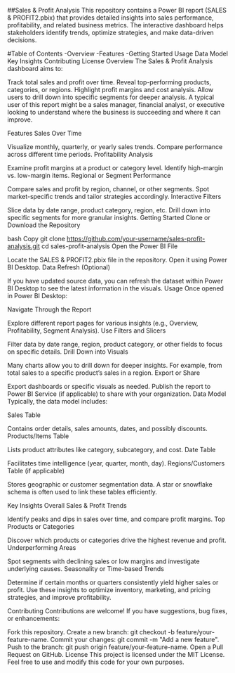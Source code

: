 ##Sales & Profit Analysis
This repository contains a Power BI report (SALES & PROFIT2.pbix) that provides detailed insights into sales performance, profitability, and related business metrics. The interactive dashboard helps stakeholders identify trends, optimize strategies, and make data-driven decisions.

#Table of Contents
-Overview
-Features
-Getting Started
Usage
Data Model
Key Insights
Contributing
License
Overview
The Sales & Profit Analysis dashboard aims to:

Track total sales and profit over time.
Reveal top-performing products, categories, or regions.
Highlight profit margins and cost analysis.
Allow users to drill down into specific segments for deeper analysis.
A typical user of this report might be a sales manager, financial analyst, or executive looking to understand where the business is succeeding and where it can improve.

Features
Sales Over Time

Visualize monthly, quarterly, or yearly sales trends.
Compare performance across different time periods.
Profitability Analysis

Examine profit margins at a product or category level.
Identify high-margin vs. low-margin items.
Regional or Segment Performance

Compare sales and profit by region, channel, or other segments.
Spot market-specific trends and tailor strategies accordingly.
Interactive Filters

Slice data by date range, product category, region, etc.
Drill down into specific segments for more granular insights.
Getting Started
Clone or Download the Repository

bash
Copy
git clone https://github.com/your-username/sales-profit-analysis.git
cd sales-profit-analysis
Open the Power BI File

Locate the SALES & PROFIT2.pbix file in the repository.
Open it using Power BI Desktop.
Data Refresh (Optional)

If you have updated source data, you can refresh the dataset within Power BI Desktop to see the latest information in the visuals.
Usage
Once opened in Power BI Desktop:

Navigate Through the Report

Explore different report pages for various insights (e.g., Overview, Profitability, Segment Analysis).
Use Filters and Slicers

Filter data by date range, region, product category, or other fields to focus on specific details.
Drill Down into Visuals

Many charts allow you to drill down for deeper insights. For example, from total sales to a specific product’s sales in a region.
Export or Share

Export dashboards or specific visuals as needed.
Publish the report to Power BI Service (if applicable) to share with your organization.
Data Model
Typically, the data model includes:

Sales Table

Contains order details, sales amounts, dates, and possibly discounts.
Products/Items Table

Lists product attributes like category, subcategory, and cost.
Date Table

Facilitates time intelligence (year, quarter, month, day).
Regions/Customers Table (if applicable)

Stores geographic or customer segmentation data.
A star or snowflake schema is often used to link these tables efficiently.

Key Insights
Overall Sales & Profit Trends

Identify peaks and dips in sales over time, and compare profit margins.
Top Products or Categories

Discover which products or categories drive the highest revenue and profit.
Underperforming Areas

Spot segments with declining sales or low margins and investigate underlying causes.
Seasonality or Time-based Trends

Determine if certain months or quarters consistently yield higher sales or profit.
Use these insights to optimize inventory, marketing, and pricing strategies, and improve profitability.

Contributing
Contributions are welcome! If you have suggestions, bug fixes, or enhancements:

Fork this repository.
Create a new branch: git checkout -b feature/your-feature-name.
Commit your changes: git commit -m "Add a new feature".
Push to the branch: git push origin feature/your-feature-name.
Open a Pull Request on GitHub.
License
This project is licensed under the MIT License. Feel free to use and modify this code for your own purposes.

